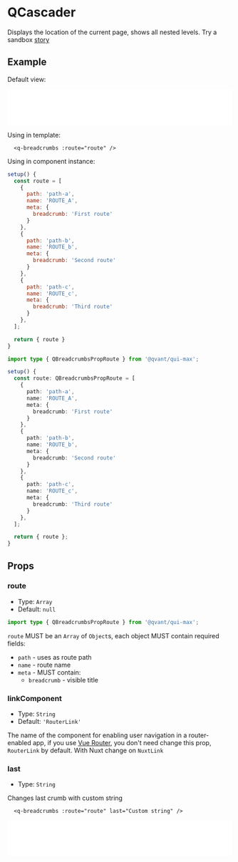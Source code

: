 # QCascader

Displays the location of the current page, shows all nested levels. Try a sandbox [story](https://qui-max.netlify.app/?path=/story/components-qbreadcrumbs--default)

## Example

Default view:

<iframe height="80" style="width: 100%;" scrolling="no" frameborder="no" src="/qui-max/QBreadcrumbs.html"></iframe>

Using in template:

```vue
  <q-breadcrumbs :route="route" />
```
Using in component instance:
<CodeGroup>
  <CodeGroupItem title="JS" active>

  ```js
  setup() {
    const route = [
      {
        path: 'path-a',
        name: 'ROUTE_A',
        meta: {
          breadcrumb: 'First route'
        }
      },
      {
        path: 'path-b',
        name: 'ROUTE_b',
        meta: {
          breadcrumb: 'Second route'
        }
      },
      {
        path: 'path-c',
        name: 'ROUTE_c',
        meta: {
          breadcrumb: 'Third route'
        }
      },
    ];

    return { route }
  }
  ```
  </CodeGroupItem>
  
  <CodeGroupItem title="TS">
  
  ```ts
  import type { QBreadcrumbsPropRoute } from '@qvant/qui-max';

  setup() {
    const route: QBreadcrumbsPropRoute = [
      {
        path: 'path-a',
        name: 'ROUTE_A',
        meta: {
          breadcrumb: 'First route'
        }
      },
      {
        path: 'path-b',
        name: 'ROUTE_b',
        meta: {
          breadcrumb: 'Second route'
        }
      },
      {
        path: 'path-c',
        name: 'ROUTE_c',
        meta: {
          breadcrumb: 'Third route'
        }
      },
    ];

    return { route };
  }
  ```

  </CodeGroupItem>
</CodeGroup>

## Props

### route

- Type: `Array`
- Default: `null`

```ts
import type { QBreadcrumbsPropRoute } from '@qvant/qui-max';
```

`route` MUST be an `Array` of `Object`s, each object MUST contain required fields:
  - `path` - uses as route path
  - `name` - route name
  - `meta` - MUST contain:
    - `breadcrumb` - visible title

### linkComponent

- Type: `String`
- Default: `'RouterLink'`

The name of the component for enabling user navigation in a router-enabled app, if you use [Vue Router](https://router.vuejs.org/), you don't need change this prop, `RouterLink` by default. With Nuxt change on `NuxtLink`

### last

- Type: `String`

Changes last crumb with custom string

```vue
  <q-breadcrumbs :route="route" last="Custom string" />
```

<iframe height="80" style="width: 100%;" scrolling="no" frameborder="no" src="/qui-max/QBreadcrumbs[last].html"></iframe>
